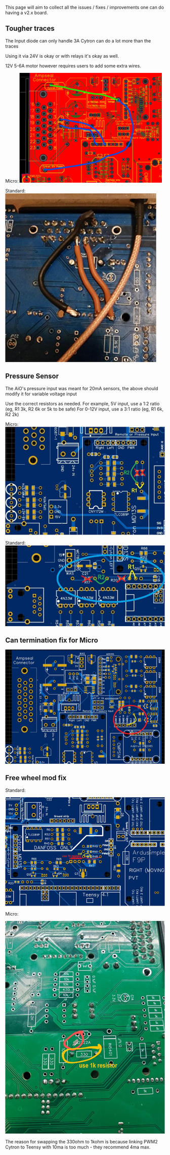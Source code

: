 This page will aim to collect all the issues / fixes / improvements one can do having a v2.x board.

## Tougher traces

The Input diode can only handle 3A
Cytron can do a lot more than the traces

Using it via 24V is okay or with relays it's okay as well.

12V 5-6A motor however requires users to add some extra wires.

Micro:
![image](img/v2-traces-micro.png)

Standard:
![image](img/v2-traces-standard.png)


## Pressure Sensor

The AiO's pressure input was meant for 20mA sensors, the above should modify it for variable voltage input

Use the correct resistors as needed. For example, 5V input, use a 1:2 ratio (eg, R1 3k, R2 6k or 5k to be safe)
For 0-12V input, use a 3:1 ratio (eg, R1 6k, R2 2k)

Micro:
![image](img/v2-pressure-sensor-micro.png)

Standard:
![image](img/v2-pressure-sensor-standard.png)

## Can termination fix for Micro

![image](img/v2-can-termination-micro.png)

## Free wheel mod fix

Standard:

![image](img/v2-free-wheel-standard.png)

Micro:

![image](img/v2-free-wheel-micro.png)

The reason for swapping the 330ohm to 1kohm is because linking PWM2 Cytron to Teensy with 10ma is too much - they recommend 4ma max.